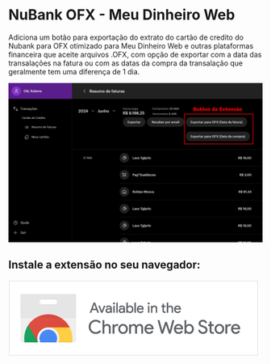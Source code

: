 # NuBank OFX - Meu Dinheiro Web
Adiciona um botão para exportação do extrato do cartão de credito do Nubank para OFX otimizado para Meu Dinheiro Web e outras plataformas financeira que aceite arquivos .OFX, com opção de exportar com a data das transalações na fatura ou com as datas da compra da transalação que geralmente tem uma diferença de 1 dia.

![Demonstração](printDemonstracao.png)


## Instale a extensão no seu navegador:
[![Botão para instalar no Chorme](chorme.png)](https://chromewebstore.google.com/detail/ccaelbgnidpokbjopmckbbmggkokbfjc?hl=pt-BR)
